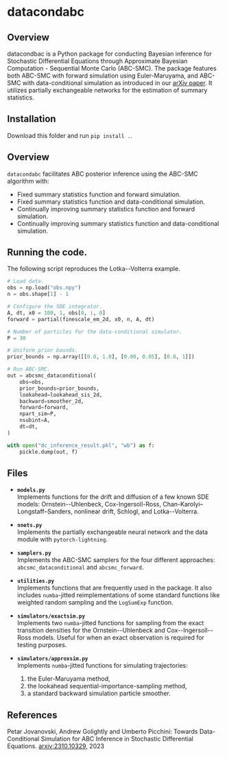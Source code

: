 # datacondabc

## Overview

datacondbac is a Python package for conducting Bayesian inference for Stochastic Differential Equations through Approximate Bayesian Computation - Sequential Monte Carlo (ABC-SMC). The package features both ABC-SMC with forward simulation using Euler-Maruyama, and ABC-SMC with data-conditional simulation as introduced in our [arXiv paper](https://arxiv.org/abs/2310.10329). It utilizes partially exchangeable networks for the estimation of summary statistics. 

## Installation

Download this folder and run `pip install .`.

## Overview

`datacondabc` facilitates ABC posterior inference using the ABC-SMC algorithm with:
* Fixed summary statistics function and forward simulation.
* Fixed summary statistics function and data-conditional simulation.
* Continually improving summary statistics function and forward simulation.
* Continually improving summary statistics function and data-conditional simulation.

## Running the code.
The following script reproduces the Lotka--Volterra example.

```python
# Load data.
obs = np.load("obs.npy")
n = obs.shape[1] - 1

# Configure the SDE integrator.
A, dt, x0 = 100, 1, obs[0, :, 0]
forward = partial(finescale_em_2d, x0, n, A, dt)

# Number of particles for the data-conditional simulator.
P = 30

# Uniform prior bounds.
prior_bounds = np.array([[0.0, 1.0], [0.00, 0.05], [0.0, 1]])

# Run ABC-SMC.
out = abcsmc_dataconditional(
    obs=obs,
    prior_bounds=prior_bounds,
    lookahead=lookahead_sis_2d,
    backward=smoother_2d,
    forward=forward,
    npart_sim=P,
    nsubint=A,
    dt=dt,
)

with open("dc_inference_result.pkl", "wb") as f:
    pickle.dump(out, f)
```
## Files

- **`models.py`**  
  Implements functions for the drift and diffusion of a few known SDE models: Ornstein--Uhlenbeck, Cox-Ingersoll-Ross, Chan-Karolyi–Longstaff–Sanders, nonlinear drift, Schlogl, and Lotka--Volterra.

- **`nnets.py`**  
  Implements the partially exchangeable neural network and the data module with `pytorch-lightning`.

- **`samplers.py`**  
  Implements the ABC-SMC samplers for the four different approaches: `abcsmc_dataconditional` and `abcsmc_forward`.

- **`utilities.py`**  
  Implements functions that are frequently used in the package. It also includes `numba`-jitted reimplementations of some standard functions like weighted random sampling and the `LogSumExp` function.

- **`simulators/exactsim.py`**  
  Implements two `numba`-jitted functions for sampling from the exact transition densities for the Ornstein--Uhlenbeck and Cox--Ingersoll--Ross models. Useful for when an exact observation is required for testing purposes.

- **`simulators/approxsim.py`**  
  Implements `numba`-jitted functions for simulating trajectories: 
  1) the Euler-Maruyama method, 
  2) the lookahead sequential-importance-sampling method, 
  3) a standard backward simulation particle smoother.


## References
Petar Jovanovski, Andrew Golightly and Umberto Picchini: Towards Data-Conditional Simulation for ABC Inference in Stochastic Differential Equations. [arxiv:2310.10329](https://arxiv.org/abs/2310.10329), 2023

